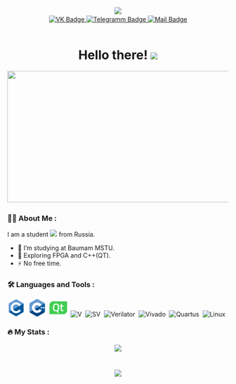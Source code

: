 <div id="header" align="center">
  
  <img src="https://media.giphy.com/media/rHR8qP1mC5V3G/giphy.gif" width="200"/>
  
  <div id="badges">
  <a href="https://vk.com/soulcatcherpussy">
    <img src="https://img.shields.io/badge/VK-blue?style=for-the-badge&logo=vk&logoColor=white" alt="VK Badge"/>
  </a>
  <a href="https://t.me/xydartcer">
    <img src="https://img.shields.io/badge/Telegram-blue?style=for-the-badge&logo=telegram&logoColor=white" alt="Telegramm Badge"/>
  </a>
  <a href="mailto:xyarce@mail.ru">
    <img src="https://img.shields.io/badge/Mail.ru-blue?style=for-the-badge&logo=gmail&logoColor=white" alt="Mail Badge"/>
  </a>
  </div>
  
  <img src="https://komarev.com/ghpvc/?username=QArchy&style=flat-square&color=blue" alt=""/>
  
  <h1>
  Hello there!
  <img src="https://media.giphy.com/media/hvRJCLFzcasrR4ia7z/giphy.gif" width="30px"/>
  </h1>
  
  <div align="center">
  <img src="https://media.giphy.com/media/13HgwGsXF0aiGY/giphy.gif" width="600" height="300"/>
  </div>
  
</div>

  ### :man_technologist: About Me :
  I am a student <img src="https://media.giphy.com/media/WUlplcMpOCEmTGBtBW/giphy.gif" width="30"> from Russia.
- :telescope: I’m studying at Baumam MSTU.
- :seedling: Exploring FPGA and C++(QT).
- :zap: No free time.

### :hammer_and_wrench: Languages and Tools :
<div>
  <img src="https://github.com/devicons/devicon/blob/master/icons/c/c-original.svg" title="C" alt="C" width="40" height="40"/>&nbsp;
  <img src="https://github.com/devicons/devicon/blob/master/icons/cplusplus/cplusplus-original.svg" title="C++" alt="C++" width="40" height="40"/>&nbsp;
  <img src="https://github.com/devicons/devicon/blob/master/icons/qt/qt-original.svg" title="Qt" alt="Qt" width="40" height="40"/>&nbsp;
  <img src="https://encrypted-tbn0.gstatic.com/images?q=tbn:ANd9GcTmjT52SU4JLA261AF3W38dWHiNt70NHiKOmA&s" title="Verilog" alt="V" width="40" height="40"/>&nbsp;
  <img src="https://raw.githubusercontent.com/file-icons/source/master/svg/SystemVerilog.svg?sanitize=true" title="SystemVerilog" alt="SV" width="80" height="40"/>&nbsp;
  <img src="https://www.veripool.org/img/verilator_256_200_min.png" title="Verilator" alt="Verilator" width="40" height="40"/>&nbsp;
  <img src="https://encrypted-tbn0.gstatic.com/images?q=tbn:ANd9GcTeOhy7k_VLgY4J5B4nVgmtzBHmlXNQa2K3tw&s" title="Vivado" alt="Vivado" width="40" height="40"/>&nbsp;
  <img src="https://encrypted-tbn0.gstatic.com/images?q=tbn:ANd9GcSeu-9PrYuPcZZFGj9kNNnMwja5aZO3xEDT0A&s" title="Quartus" alt="Quartus" width="40" height="40"/>&nbsp;
  <img src="https://encrypted-tbn0.gstatic.com/images?q=tbn:ANd9GcSRc9On45PV3Hew-y_1bQRiUKkLGtt3cBaU0Q&s" title="Linux" alt="Linux" width="40" height="40"/>&nbsp;
</div>

### :fire: My Stats :
<div id="stats_1" align="center">
  <img align="center" src="https://github-readme-stats.vercel.app/api?username=QArchy&show_icons=true&theme=radical" />
</div>

#

<div id="stats_2" align="center">
  <img align="center" src="https://github-readme-stats.vercel.app/api/top-langs/?username=QArchy" />
</div>
